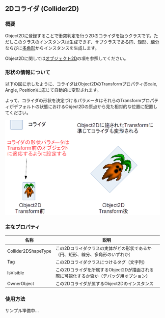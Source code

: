 ## 2Dコライダ (Collider2D)

### 概要

Object2Dに登録することで衝突判定を行う2Dのコライダを扱うクラスです。ただしこのクラスのインスタンスは生成できず、サブクラスである[円](./CircleCollider.md)、[矩形](./RectangleCollider.md)、[線分](./LineCollider.md)ならびに[多角形](./PolygonCollider.md)からインスタンスを生成します。

Object2Dに関しては[オブジェクト2D](../2D/Object2D.md)の項を参照してください。

### 形状の情報について

以下の図に示したように、コライダはObject2DのTransformプロパティ(Scale, Angle, Position)に応じて自動的に変形されます。

よって、コライダの形状を決定づけるパラメータはそれらのTransformプロパティがデフォルトの状態におけるObject2Dの原点から見た相対的な位置に配置してください。

![コライダの形状について](img/Collider2D_Transform.png)

### 主なプロパティ

| 名称 | 説明 |
|---|---|
| Collider2DShapeType | この2Dコライダクラスの実体がどの形状であるか（円、矩形、線分、多角形のいずれか） |
| Tag | この2Dコライダクラスにつけるタグ（文字列） |
| IsVisible | この2Dコライダを所属するObject2Dが描画される際に可視化するか否か（デバッグ用オプション） |
| OwnerObject | この2Dコライダが属するObject2Dのインスタンス |

### 使用方法

サンプル準備中...